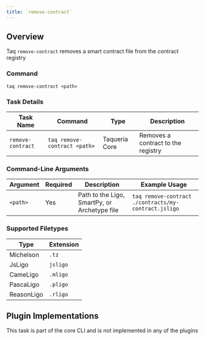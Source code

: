 ```yaml
---
title: `remove-contract`
---
```


## Overview

Taq `remove-contract` removes a smart contract file from the contract registry

### Command

```shell
taq remove-contract <path> 
```

### Task Details
 
| Task Name         | Command                       | Type           | Description                        | 
| ----------------- | ----------------------------- | -------------- | ---------------------------------- |
| `remove-contract` | `taq remove-contract <path> ` | Taqueria Core  | Removes a contract to the registry |

### Command-Line Arguments

| Argument       | Required | Description                                  | Example Usage                                        |
| -------------- | -------- | -------------------------------------------- | ---------------------------------------------------- |
| `<path>`       | Yes      | Path to the Ligo, SmartPy, or Archetype file | `taq remove-contract ./contracts/my-contract.jsligo` |

### Supported Filetypes

| Type             | Extension  |
| ---------------- | ---------- |
| Michelson        | `.tz`      |
| JsLigo           | `jsligo`   |
| CameLigo         | `.mligo`   |
| PascaLigo        | `.pligo`   |     
| ReasonLigo       | `.rligo`   |

## Plugin Implementations

This task is part of the core CLI and is not implemented in any of the plugins
